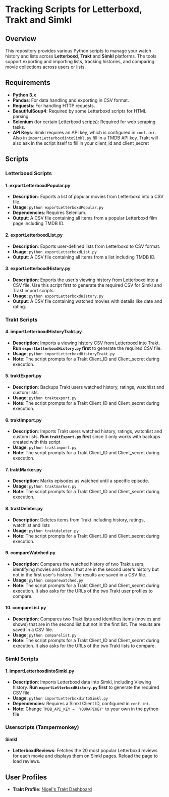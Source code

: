 
# Tracking Scripts for Letterboxd, Trakt and Simkl

## Overview

This repository provides various Python scripts to manage your watch history and lists across **Letterboxd**, **Trakt** and **Simkl** platforms. The tools support exporting and importing lists, tracking histories, and comparing movie collections across users or lists.

## Requirements

- **Python 3.x**
- **Pandas**: For data handling and exporting in CSV format.
- **Requests**: For handling HTTP requests.
- **BeautifulSoup4**: Required by some Letterboxd scripts for HTML parsing.
- **Selenium** (for certain Letterboxd scripts): Required for web scraping tasks.
- **API Keys**: Simkl requires an API key, which is configured in `conf.ini`. Also in `importLetterboxdintoSimkl.py` fill in a TMDB API key. Trakt will also ask in the script itself to fill in your client_id and client_secret


## Scripts

### Letterboxd Scripts

#### 1. exportLetterboxdPopular.py
- **Description**: Exports a list of popular movies from Letterboxd into a CSV file.
- **Usage**: `python exportLetterboxdPopular.py`
- **Dependencies**: Requires Selenium.
- **Output**: A CSV file containing all items from a popular Letterboxd film page including TMDB ID.

#### 2. exportLetterboxdList.py
- **Description**: Exports user-defined lists from Letterboxd to CSV format.
- **Usage**: `python exportLetterboxdList.py`
- **Output**: A CSV file containing all items from a list including TMDB ID.

#### 3. exportLetterboxdHistory.py
- **Description**: Exports the user's viewing history from Letterboxd into a CSV file. Use this script first to generate the required CSV for Simkl and Trakt import scripts.
- **Usage**: `python exportLetterboxdHistory.py`
- **Output**: A CSV file containing watched movies with details like date and rating.

### Trakt Scripts

#### 4. importLetterboxdHistoryTrakt.py
- **Description**: Imports a viewing history CSV from Letterboxd into Trakt. **Run `exportLetterboxdHistory.py` first** to generate the required CSV file.
- **Usage**: `python importLetterboxdHistoryTrakt.py`
- **Note**: The script prompts for a Trakt Client_ID and Client_secret during execution.

#### 5. traktExport.py
- **Description**: Backups Trakt users watched history, ratings, watchlist and custom lists.
- **Usage**: `python traktexport.py`
- **Note**: The script prompts for a Trakt Client_ID and Client_secret during execution.

#### 6. traktImport.py
- **Description**: Imports Trakt users watched history, ratings, watchlist and custom lists. **Run `traktExport.py` first** since it only works with backups created with this script
- **Usage**: `python traktimport.py`
- **Note**: The script prompts for a Trakt Client_ID and Client_secret during execution.

#### 7. traktMarker.py
- **Description**: Marks episodes as watched until a specific episode.
- **Usage**: `python traktmarker.py`
- **Note**: The script prompts for a Trakt Client_ID and Client_secret during execution.

#### 8. traktDeleter.py
- **Description**: Deletes items from Trakt including history, ratings, watchlist and lists
- **Usage**: `python traktdeleter.py`
- **Note**: The script prompts for a Trakt Client_ID and Client_secret during execution.

#### 9. compareWatched.py
- **Description**: Compares the watched history of two Trakt users, identifying movies and shows that are in the second user's history but not in the first user's history. The results are saved in a CSV file.
- **Usage**: `python comparewatched.py`
- **Note**: The script prompts for a Trakt Client_ID and Client_secret during execution. It also asks for the URLs of the two Trakt user profiles to compare.

#### 10. compareList.py
- **Description**: Compares two Trakt lists and identifies items (movies and shows) that are in the second list but not in the first list. The results are saved in a CSV file.
- **Usage**: `python comparelist.py`
- **Note**: The script prompts for a Trakt Client_ID and Client_secret during execution. It also asks for the URLs of the two Trakt lists to compare.


### Simkl Scripts

#### 1. importLetterboxdintoSimkl.py
- **Description**: Imports Letterboxd data into Simkl, including Viewing history. **Run `exportLetterboxdHistory.py` first** to generate the required CSV file.
- **Usage**: `python importLetterboxdintoSimkl.py`
- **Dependencies**: Requires a Simkl Client ID, configured in `conf.ini`.
- **Note**: Change  `TMDB_API_KEY = 'YOURAPIKEY'` to your own in the python file

### Userscripts (Tampermonkey)

#### Simkl
- **LetterboxdReviews**: Fetches the 20 most popular Letterboxd reviews for each movie and displays them on Simkl pages. Reload the page to load reviews.

## User Profiles
- **Trakt Profile**: [Nigel's Trakt Dashboard](https://trakt.tv/users/nigelwestland)
